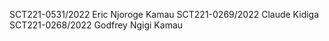 SCT221-0531/2022 Eric Njoroge Kamau
SCT221-0269/2022 Claude Kidiga 
SCT221-0268/2022 Godfrey Ngigi Kamau
